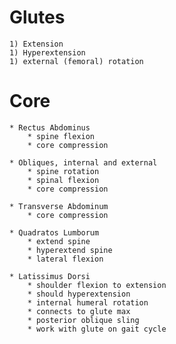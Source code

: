# Glutes

	1) Extension
	1) Hyperextension 
	1) external (femoral) rotation
	
# Core

	* Rectus Abdominus
		* spine flexion
		* core compression
	
	* Obliques, internal and external
		* spine rotation
		* spinal flexion
		* core compression
		 
	* Transverse Abdominum 
		* core compression
 
	* Quadratos Lumborum
		* extend spine
		* hyperextend spine
		* lateral flexion

	* Latissimus Dorsi
		* shoulder flexion to extension
		* should hyperextension
		* internal humeral rotation
		* connects to glute max
		* posterior oblique sling
		* work with glute on gait cycle